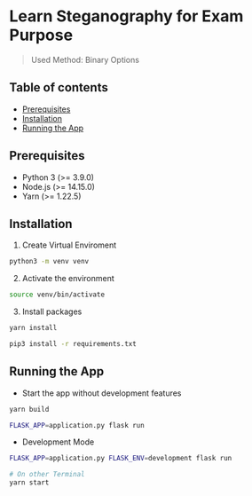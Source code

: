 # Learn Steganography for Exam Purpose

> Used Method: Binary Options

## Table of contents

- [Prerequisites](#prerequisites)
- [Installation](#installation)
- [Running the App](#running-the-app)

## Prerequisites

- Python 3 (>= 3.9.0)
- Node.js (>= 14.15.0)
- Yarn (>= 1.22.5)

## Installation

1. Create Virtual Enviroment

```bash
python3 -m venv venv
```

2. Activate the environment

```bash
source venv/bin/activate
```

3. Install packages

```bash
yarn install

pip3 install -r requirements.txt
```

## Running the App

- Start the app without development features

```bash
yarn build

FLASK_APP=application.py flask run
```

- Development Mode

```bash
FLASK_APP=application.py FLASK_ENV=development flask run

# On other Terminal
yarn start
```

